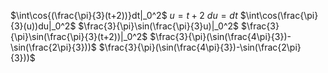 $\int\cos{(\frac{\pi}{3}(t+2))}dt|_0^2$
$u=t+2$
$du=dt$
$\int\cos(\frac{\pi}{3}(u))du|_0^2$
$\frac{3}{\pi}\sin(\frac{\pi}{3}u)|_0^2$
$\frac{3}{\pi}\sin(\frac{\pi}{3}(t+2))|_0^2$
$\frac{3}{\pi}(\sin(\frac{4\pi}{3})-\sin(\frac{2\pi}{3}))$
$\frac{3}{\pi}(\sin(\frac{4\pi}{3})-\sin(\frac{2\pi}{3}))$
